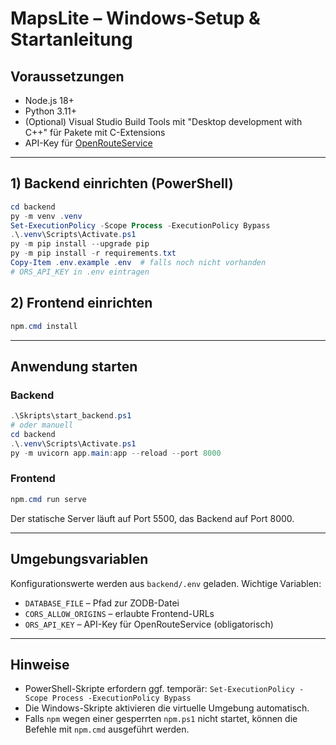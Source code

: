 # MapsLite – Windows-Setup & Startanleitung

## Voraussetzungen
- Node.js 18+
- Python 3.11+
- (Optional) Visual Studio Build Tools mit "Desktop development with C++" für Pakete mit C-Extensions
- API-Key für [OpenRouteService](https://openrouteservice.org)

---

## 1) Backend einrichten (PowerShell)
```powershell
cd backend
py -m venv .venv
Set-ExecutionPolicy -Scope Process -ExecutionPolicy Bypass
.\.venv\Scripts\Activate.ps1
py -m pip install --upgrade pip
py -m pip install -r requirements.txt
Copy-Item .env.example .env  # falls noch nicht vorhanden
# ORS_API_KEY in .env eintragen
```

## 2) Frontend einrichten
```powershell
npm.cmd install
```

---

## Anwendung starten

### Backend
```powershell
.\Skripts\start_backend.ps1
# oder manuell
cd backend
.\.venv\Scripts\Activate.ps1
py -m uvicorn app.main:app --reload --port 8000
```

### Frontend
```powershell
npm.cmd run serve
```

Der statische Server läuft auf Port 5500, das Backend auf Port 8000.

---

## Umgebungsvariablen
Konfigurationswerte werden aus `backend/.env` geladen. Wichtige Variablen:
- `DATABASE_FILE` – Pfad zur ZODB-Datei
- `CORS_ALLOW_ORIGINS` – erlaubte Frontend-URLs
- `ORS_API_KEY` – API-Key für OpenRouteService (obligatorisch)

---

## Hinweise
- PowerShell-Skripte erfordern ggf. temporär: `Set-ExecutionPolicy -Scope Process -ExecutionPolicy Bypass`
- Die Windows-Skripte aktivieren die virtuelle Umgebung automatisch.
- Falls `npm` wegen einer gesperrten `npm.ps1` nicht startet, können die Befehle mit `npm.cmd` ausgeführt werden.
